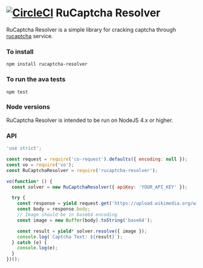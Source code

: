 [![CircleCI](https://circleci.com/gh/Cr1stal/rucaptcha-resolver.svg?style=svg)](https://circleci.com/gh/Cr1stal/rucaptcha-resolver)
RuCaptcha Resolver
=========

RuCaptcha Resolver is a simple library for cracking captcha through [rucaptcha](https://rucaptcha.com/?from=1330825) service.

### To install

    npm install rucaptcha-resolver

### To run the ava tests

    npm test

### Node versions

RuCaptcha Resolver is intended to be run on NodeJS 4.x or higher.

### API

```js
'use strict';

const request = require('co-request').defaults({ encoding: null });
const vo = require('vo');
const RuCaptchaResolver = require('rucaptcha-resolver');

vo(function* () {
  const solver = new RuCaptchaResolver({ apiKey: 'YOUR_API_KEY' });

  try {
    const response = yield request.get('https://upload.wikimedia.org/wikipedia/commons/6/69/Captcha.jpg');
    const body = response.body;
    // Image should be in base64 encoding
    const image = new Buffer(body).toString('base64');

    const result = yield* solver.resolve({ image });
    console.log(`Captcha Text: ${result}`);
  } catch (e) {
    console.log(e);
  }
})();
```
